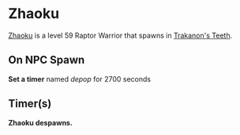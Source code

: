 # Zhaoku



[Zhaoku](/npc/95184) is a level 59 Raptor Warrior that spawns in [Trakanon's Teeth](/zone/95).



## On NPC Spawn

**Set a timer** named *depop* for 2700 seconds


## Timer(s)

**Zhaoku despawns.**